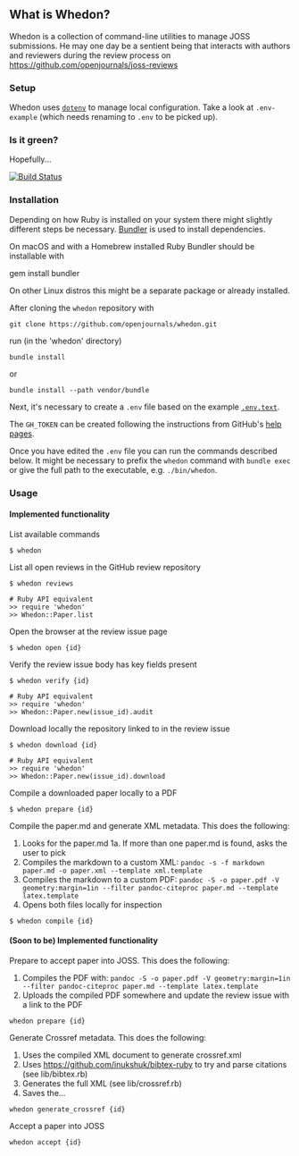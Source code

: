 ## What is Whedon?

Whedon is a collection of command-line utilities to manage JOSS submissions. He may one day be a sentient being that interacts with authors and reviewers during the review process on https://github.com/openjournals/joss-reviews

### Setup

Whedon uses [`dotenv`](https://github.com/bkeepers/dotenv) to manage local configuration. Take a look at `.env-example` (which needs renaming to `.env` to be picked up).

### Is it green?

Hopefully...

[![Build Status](https://travis-ci.org/openjournals/whedon.svg?branch=master)](https://travis-ci.org/openjournals/whedon)

### Installation

Depending on how Ruby is installed on your system there might slightly different steps be necessary. [Bundler](http://bundler.io/) is used to install dependencies.

On macOS and with a Homebrew installed Ruby Bundler should be installable with

   gem install bundler

On other Linux distros this might be a separate package or already installed.

After cloning the `whedon` repository with

    git clone https://github.com/openjournals/whedon.git

run (in the 'whedon' directory)

    bundle install

or

    bundle install --path vendor/bundle

Next, it's necessary to create a `.env` file based on the example
[`.env.text`](https://github.com/openjournals/whedon/blob/master/.env.test).

The `GH_TOKEN` can be created following the instructions from GitHub's
[help pages](https://help.github.com/articles/creating-a-personal-access-token-for-the-command-line/).

Once you have edited the `.env` file you can run the commands described below.
It might be necessary to prefix the `whedon` command with `bundle exec` or
give the full path to the executable, e.g. `./bin/whedon`.


### Usage

#### Implemented functionality

List available commands
```
$ whedon
```

List all open reviews in the GitHub review repository

```
$ whedon reviews

# Ruby API equivalent
>> require 'whedon'
>> Whedon::Paper.list
```

Open the browser at the review issue page

```
$ whedon open {id}
```

Verify the review issue body has key fields present

```
$ whedon verify {id}

# Ruby API equivalent
>> require 'whedon'
>> Whedon::Paper.new(issue_id).audit
```

Download locally the repository linked to in the review issue

```
$ whedon download {id}

# Ruby API equivalent
>> require 'whedon'
>> Whedon::Paper.new(issue_id).download
```

Compile a downloaded paper locally to a PDF

```
$ whedon prepare {id}
```

Compile the paper.md and generate XML metadata. This does the following:
  1. Looks for the paper.md
  1a. If more than one paper.md is found, asks the user to pick
  2. Compiles the markdown to a custom XML: `pandoc -s -f markdown paper.md -o paper.xml --template xml.template`
  3. Compiles the markdown to a custom PDF: `pandoc -S -o paper.pdf -V geometry:margin=1in --filter pandoc-citeproc paper.md --template latex.template`
  4. Opens both files locally for inspection

```
$ whedon compile {id}
```

#### (Soon to be) Implemented functionality

Prepare to accept paper into JOSS. This does the following:
  1. Compiles the PDF with: `pandoc -S -o paper.pdf -V geometry:margin=1in --filter pandoc-citeproc paper.md --template latex.template`
  2. Uploads the compiled PDF somewhere and update the review issue with a link to the PDF
```
whedon prepare {id}
```

Generate Crossref metadata. This does the following:
  1. Uses the compiled XML document to generate crossref.xml
  2. Uses https://github.com/inukshuk/bibtex-ruby to try and parse citations (see lib/bibtex.rb)
  3. Generates the full XML (see lib/crossref.rb)
  4. Saves the...

```
whedon generate_crossref {id}
```

Accept a paper into JOSS

```
whedon accept {id}
```
